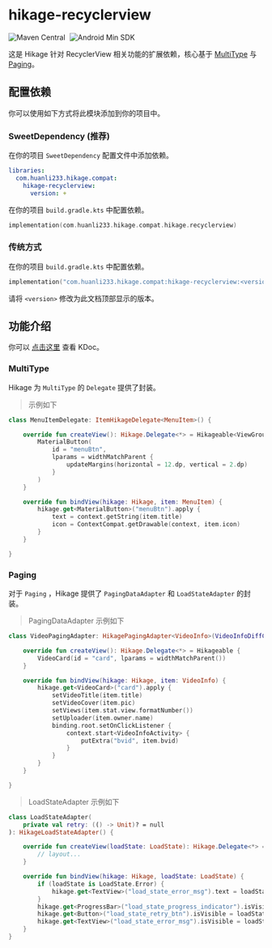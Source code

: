 # hikage-recyclerview

![Maven Central](https://img.shields.io/maven-central/v/com.huanli233.hikage.compat/hikage-recyclerview?logo=apachemaven&logoColor=orange)
<span style="margin-left: 5px"/>
![Android Min SDK](https://img.shields.io/badge/Min%20SDK-14-orange?logo=android)

这是 Hikage 针对 RecyclerView 相关功能的扩展依赖，核心基于 [MultiType](https://github.com/drakeet/MultiType) 与 [Paging](https://developer.android.google.cn/topic/libraries/architecture/paging/v3-overview)。

## 配置依赖

你可以使用如下方式将此模块添加到你的项目中。

### SweetDependency (推荐)

在你的项目 `SweetDependency` 配置文件中添加依赖。

```yaml
libraries:
  com.huanli233.hikage.compat:
    hikage-recyclerview:
      version: +
```

在你的项目 `build.gradle.kts` 中配置依赖。

```kotlin
implementation(com.huanli233.hikage.compat.hikage.recyclerview)
```

### 传统方式

在你的项目 `build.gradle.kts` 中配置依赖。

```kotlin
implementation("com.huanli233.hikage.compat:hikage-recyclerview:<version>")
```

请将 `<version>` 修改为此文档顶部显示的版本。

## 功能介绍

你可以 [点击这里](kdoc://hikage-recyclerview) 查看 KDoc。

### MultiType

Hikage 为 `MultiType` 的 `Delegate` 提供了封装。

> 示例如下

```kotlin
class MenuItemDelegate: ItemHikageDelegate<MenuItem>() {

    override fun createView(): Hikage.Delegate<*> = Hikageable<ViewGroup.MarginLayoutParams> {
        MaterialButton(
            id = "menuBtn",
            lparams = widthMatchParent {
                updateMargins(horizontal = 12.dp, vertical = 2.dp)
            }
        )
    }

    override fun bindView(hikage: Hikage, item: MenuItem) {
        hikage.get<MaterialButton>("menuBtn").apply {
            text = context.getString(item.title)
            icon = ContextCompat.getDrawable(context, item.icon)
        }
    }

}
```

### Paging

对于 `Paging` ，Hikage 提供了 `PagingDataAdapter` 和 `LoadStateAdapter` 的封装。

> PagingDataAdapter 示例如下

```kotlin
class VideoPagingAdapter: HikagePagingAdapter<VideoInfo>(VideoInfoDiffCallback()) {

    override fun createView(): Hikage.Delegate<*> = Hikageable {
        VideoCard(id = "card", lparams = widthMatchParent())
    }

    override fun bindView(hikage: Hikage, item: VideoInfo) {
        hikage.get<VideoCard>("card").apply {
            setVideoTitle(item.title)
            setVideoCover(item.pic)
            setViews(item.stat.view.formatNumber())
            setUploader(item.owner.name)
            binding.root.setOnClickListener {
                context.start<VideoInfoActivity> {
                    putExtra("bvid", item.bvid)
                }
            }
        }
    }

}
```

> LoadStateAdapter 示例如下

```kotlin
class LoadStateAdapter(
    private val retry: (() -> Unit)? = null
): HikageLoadStateAdapter() {

    override fun createView(loadState: LoadState): Hikage.Delegate<*> = Hikageable {
        // layout...
    }

    override fun bindView(hikage: Hikage, loadState: LoadState) {
        if (loadState is LoadState.Error) {
            hikage.get<TextView>("load_state_error_msg").text = loadState.error.localizedMessage
        }
        hikage.get<ProgressBar>("load_state_progress_indicator").isVisible = loadState is LoadState.Loading
        hikage.get<Button>("load_state_retry_btn").isVisible = loadState is LoadState.Error && retry != null
        hikage.get<TextView>("load_state_error_msg").isVisible = loadState is LoadState.Error
    }
}
```